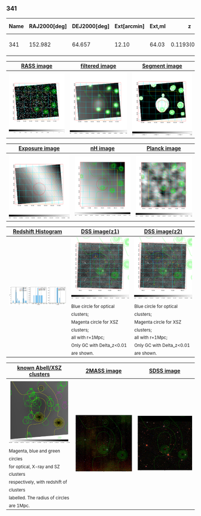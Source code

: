 <div STYLE="page-break-after: always;"></div>

### 341

|Name|RAJ2000[deg]|DEJ2000[deg] |Ext[arcmin]| Ext,ml | z | z_src| C|GC(XSZ,Delta_z<0.01)| GC(OPT,Delta_z<0.01)|GC| R_sig[arcmin] | R500[arcmin] | R500[Mpc]| CRsig[c/s] | CR500[c/s] |L500[1E44 erg/s]|F500[1E-12 erg/s/cm^2]| M500[1E14 Msun]|Tx[keV]|Cnt_sig|Beta|Rc[arcmin]|Comment|Alias|
|---|---|---|---|---|---|------|---|--------|---------|----------|---|---|---|---|---|---|---|---|---|---|---|---|---|---|
|341| 152.982| 64.657| 12.10| 64.03| 0.1193(0.005)| z2,| G| -| -| C, N, W| 18.062| 5.724| 0.739| 0.064(0.029)| 0.000(0.026)| 0.514(0.426)| 1.390(1.151)| 1.29(0.54)| 2.60(0.69)| 102.4| 0.610(-0.084+0.190)| 6.066(-1.048+1.960)| -| t491|

|[RASS image](../image/341/341_img.pdf)|[filtered image](../image/341/341_fil.pdf)|[Segment image](../image/341/341_seg.pdf)|
|-------------------|--------------------|-------------------|
| <img src="../image/341/341_img.png" width="300">  | <img src="../image/341/341_fil.png" width="300">   | <img src="../image/341/341_seg.png" width="300">  |

|[Exposure image](../image/341/341_mex.pdf)| [nH image](../image/341/341_nh.pdf)| [Planck image](../image/341/341_p.pdf)|
|-------------------|--------------------|-------------------|
|<img src="../image/341/341_mex.png" width="300">   | <img src="../image/341/341_nh.png" width="300">    | <img src="../image/341/341_p.png" width="300"> |

|[Redshift Histogram](../image/341/341_zg.pdf) | [DSS image(z1)](../image/341/341_dss_z1.pdf)      |  [DSS image(z2)](../image/341/341_dss_z2.pdf)    |
|-------------------|--------------------|-------------------|
|<img src="../image/341/341_zg.png" width="300"> |<img src="../image/341/341_dss_z1.png" width="300"> <sub><br>Blue circle for optical clusters; <br>Magenta circle for XSZ clusters; <br>all with r=1Mpc; <br>Only GC with Delta_z<0.01 are shown. </sub>| <img src="../image/341/341_dss_z2.png" width="300"><sub><br>Blue circle for optical clusters; <br>Magenta circle for XSZ clusters; <br>all with r=1Mpc; <br>Only GC with Delta_z<0.01 are shown. </sub> |

|[known Abell/XSZ clusters](../image/341/341_gc.pdf) | [2MASS image](../image/341/341_2mass.pdf)      |[SDSS image](../image/341/341_sdss.pdf)   |
|-------------------|-------------------|-------------------|
|<img src=../image/341/341_gc.png width="300"> <br><sub>Magenta, blue and green circles <br>for optical, X-ray and SZ clusters <br>respectively, with redshift of clusters <br>labelled. The radius of circles <br>are 1Mpc.</sub>|<img src="../image/341/341_2mass.png" width="300">  | <img src="../image/341/341_sdss.png" width="300">  |




